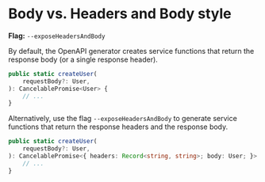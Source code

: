 # Body vs. Headers and Body style

**Flag:**  `--exposeHeadersAndBody`

By default, the OpenAPI generator creates service functions that return the response body (or a single response header).

```typescript
public static createUser(
    requestBody?: User,
): CancelablePromise<User> {
    // ...
}
```

Alternatively, use the flag `--exposeHeadersAndBody` to generate service functions that return the response headers and
the response body. 

```typescript
public static createUser(
    requestBody?: User,
): CancelablePromise<{ headers: Record<string, string>; body: User; }> {
    // ...
}
```
